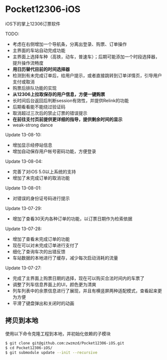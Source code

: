 Pocket12306-iOS
===============

iOS下的掌上12306订票软件

TODO:
* 考虑在右侧增加一个导航条，分离出登录、购票、订单操作
* 主界面的车站自动完成功能
* 主界面上选择车种（高铁，动车，普速车）；后期可能添加一个时段选择器，提升操作流畅度
* __用日历替代目前的时间选择器__
* 检测到有未完成订单后，给用户提示，或者直接跳转到订单详情页，引导用户支付或取消
* 购票后排队功能的实现
* __从12306上拉取保存的用户信息，方便一键购票__
* 长时间后台返回后判断session有效性，并提供Relink的功能
* 后期看看能不能绕过验证码
* 取消超过三次后的禁止订票的错误提示
* __在前往支付页前提供更详细的指导，提供剩余时间的显示__
* weak-strong dance

Update 13-08-10:
* 增加显示经停站信息
* 增加自动保存用户帐号密码功能，方便登录

Update 13-08-04:
* 完善了对iOS 5.0以上系统的支持
* 增加了未完成订单的取消功能

Update 13-08-01:
* 对错误的身份证号码进行提示

Update 13-07-29:
* 增加了查看30天内各种订单的功能，以订票日期作为检索依据

Update 13-07-28:
* 增加了查看未完成订单的功能
* 现在可以对未完成订单进行支付了
* 细化了查询车次的出错反馈
* 车站数据的本地进行了缓存，减少每次启动消耗的流量

Update 13-07-27:
* 完成了主界面上购票日期的选择，现在可以购买合法时间内的车票了
* 调整了列车信息界面上的UI，颜色更为清爽
* 列车列表中的余票信息进行了展现，并且有横竖屏两种适配模式，查看起来更为方便
* 平滑了键盘弹出和关闭时的动画

拷贝到本地
---------

使用以下命令克隆工程到本地，并初始化依赖的子模块

```bash
$ git clone git@github.com:zwzmzd/Pocket12306-iOS.git
$ cd Pocket12306-iOS/
$ git submodule update --init --recursive
```

